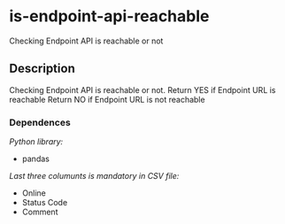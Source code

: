 # is-endpoint-api-reachable

Checking Endpoint API is reachable or not

## Description

Checking Endpoint API is reachable or not.
Return YES if Endpoint URL is reachable
Return NO if Endpoint URL is not reachable

### Dependences

*Python library:*

- pandas

*Last three columunts is mandatory in CSV file:*

- Online
- Status Code
- Comment
